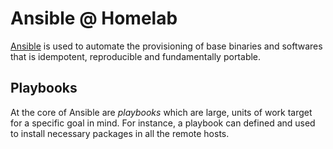 # Ansible @ Homelab

[Ansible](https://github.com/ansible/ansible) is used to automate the provisioning of base binaries and softwares that is idempotent, reproducible
and fundamentally portable.

## Playbooks
At the core of Ansible are _playbooks_ which are large, units of work target for a specific goal in mind. For instance,
a playbook can defined and used to install necessary packages in all the remote hosts. 
